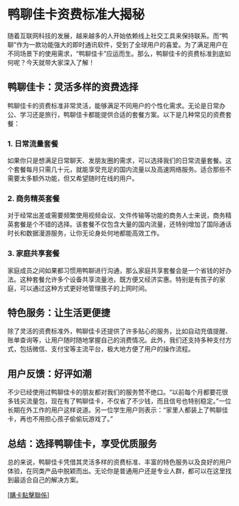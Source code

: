 # 鸭聊佳卡资费标准大揭秘

随着互联网科技的发展，越来越多的人开始依赖线上社交工具来保持联系。而“鸭聊”作为一款功能强大的即时通讯软件，受到了全球用户的喜爱。为了满足用户在不同场景下的使用需求，“鸭聊佳卡”应运而生。那么，鸭聊佳卡的资费标准到底如何呢？今天就带大家深入了解！

## 鸭聊佳卡：灵活多样的资费选择

鸭聊佳卡的资费标准非常灵活，能够满足不同用户的个性化需求。无论是日常办公、学习还是旅行，鸭聊佳卡都能提供合适的套餐方案。以下是几种常见的资费套餐：

### 1. 日常流量套餐
如果你只是想满足日常聊天、发朋友圈的需求，可以选择我们的日常流量套餐。这个套餐每月只需几十元，就能享受充足的国内流量以及高速网络服务。适合那些不需要太多额外功能，但又希望随时在线的用户。

### 2. 商务精英套餐
对于经常出差或需要频繁使用视频会议、文件传输等功能的商务人士来说，商务精英套餐是个不错的选择。该套餐不仅包含大量的国内流量，还特别增加了国际通话时长和数据漫游服务，让你无论身处何地都能高效工作。

### 3. 家庭共享套餐
家庭成员之间如果都习惯用鸭聊进行沟通，那么家庭共享套餐会是一个省钱的好办法。这种套餐允许多个设备共享流量池，既方便又经济实惠。特别是有孩子的家庭，可以通过这种方式更好地管理孩子的上网时间。

## 特色服务：让生活更便捷

除了灵活的资费标准外，鸭聊佳卡还提供了许多贴心的服务，比如自动充值提醒、账单查询等，让用户随时随地掌握自己的消费情况。此外，我们还支持多种支付方式，包括微信、支付宝等主流平台，极大地方便了用户的操作流程。

## 用户反馈：好评如潮

不少已经使用过鸭聊佳卡的朋友都对我们的服务赞不绝口。“以前每个月都要花很多钱买流量包，现在有了鸭聊佳卡，不仅省了不少钱，而且信号也特别稳定。”一位长期在外工作的用户这样说道。另一位学生用户则表示：“家里人都装上了鸭聊佳卡，再也不用担心孩子偷偷玩游戏了。”

## 总结：选择鸭聊佳卡，享受优质服务

总的来说，鸭聊佳卡凭借其灵活多样的资费标准、丰富的特色服务以及良好的用户体验，在同类产品中脱颖而出。无论你是普通用户还是专业人群，都可以在这里找到最适合自己的解决方案。

[[購卡點擊聯係](https://t.me/s/esim1088)]